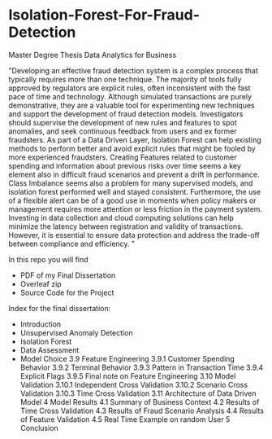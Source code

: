 # Isolation-Forest-For-Fraud-Detection
Master Degree Thesis Data Analytics for Business

"Developing an effective fraud detection system is a complex process that
typically requires more than one technique. The majority of tools fully approved
by regulators are explicit rules, often inconsistent with the fast pace of time and
technology. Although simulated transactions are purely demonstrative, they are
a valuable tool for experimenting new techniques and support the development
of fraud detection models. Investigators should supervise the development
of new rules and features to spot anomalies, and seek continuous feedback
from users and ex former fraudsters. As part of a Data Driven Layer, Isolation
Forest can help existing methods to perform better and avoid explicit rules that
might be fooled by more experienced fraudsters. Creating Features related to
customer spending and information about previous risks over time seems a key
element also in difficult fraud scenarios and prevent a drift in performance. Class
Imbalance seems also a problem for many supervised models, and isolation
forest performed well and stayed consistent. Furthermore, the use of a flexible
alert can be of a good use in moments when policy makers or management
requires more attention or less friction in the payment system. Investing in data
collection and cloud computing solutions can help minimize the latency between
registration and validity of transactions. However, it is essential to ensure data
protection and address the trade-off between compliance and efficiency.
"


In this repo you will find
- PDF of my Final Dissertation 
- Overleaf zip
- Source Code for the Project

Index for the final dissertation:
  * Introduction 
  * Unsupervised Anomaly Detection 
  * Isolation Forest 
  * Data Assessment
  * Model Choice
  3.9 Feature Engineering 
  3.9.1 Customer Spending Behavior
  3.9.2 Terminal Behavior
  3.9.3 Pattern in Transaction Time
  3.9.4 Explicit Flags
  3.9.5 Final note on Feature Engineering
  3.10 Model Validation
  3.10.1 Independent Cross Validation
  3.10.2 Scenario Cross Validation
  3.10.3 Time Cross Validation
  3.11 Architecture of Data Driven Model
  4 Model Results 
  4.1 Summary of Business Context 
  4.2 Results of Time Cross Validation
  4.3 Results of Fraud Scenario Analysis
  4.4 Results of Feature Validation
  4.5 Real Time Example on random User
  5 Conclusion
